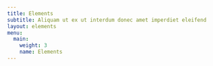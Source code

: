 ```yaml
---
title: Elements
subtitle: Aliquam ut ex ut interdum donec amet imperdiet eleifend
layout: elements
menu:
  main:
    weight: 3
    name: Elements
---
```

